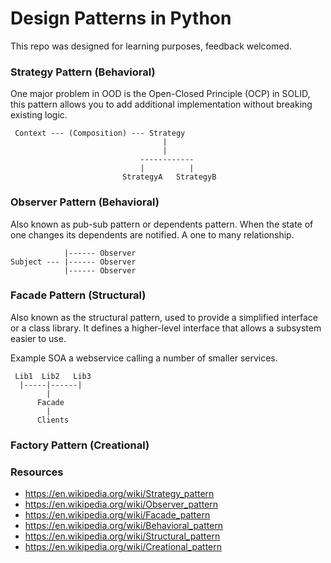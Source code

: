 # Design Patterns in Python

This repo was designed for learning purposes, feedback welcomed.

### Strategy Pattern (Behavioral)

One major problem in OOD is the Open-Closed Principle (OCP) in SOLID, this pattern allows
you to add additional implementation without breaking existing logic.

     Context --- (Composition) --- Strategy
                                      |
                                      |
                                 ------------
                                 |          |
                             StrategyA   StrategyB
                             
### Observer Pattern (Behavioral)

Also known as pub-sub pattern or dependents pattern. When the state of one changes its dependents are notified.
A one to many relationship.

                |------ Observer
    Subject --- |------ Observer
                |------ Observer

### Facade Pattern (Structural)

Also known as the structural pattern, used to provide a simplified interface or a class library. It defines
a higher-level interface that allows a subsystem easier to use.

Example SOA a webservice calling a number of smaller services.
     
     Lib1  Lib2   Lib3
      |-----|------|
            |
          Facade
            |
          Clients

         
   
### Factory Pattern (Creational)


### Resources ###
- https://en.wikipedia.org/wiki/Strategy_pattern
- https://en.wikipedia.org/wiki/Observer_pattern
- https://en.wikipedia.org/wiki/Facade_pattern
- https://en.wikipedia.org/wiki/Behavioral_pattern
- https://en.wikipedia.org/wiki/Structural_pattern
- https://en.wikipedia.org/wiki/Creational_pattern